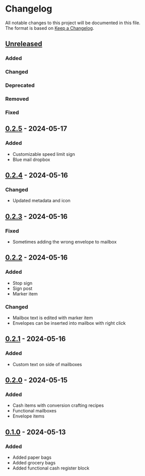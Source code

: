 # Changelog

All notable changes to this project will be documented in this file.  
The format is based on [Keep a Changelog](https://keepachangelog.com/en/1.1.0/).

## [Unreleased]

### Added

### Changed

### Deprecated

### Removed

### Fixed

## [0.2.5] - 2024-05-17

### Added

- Customizable speed limit sign
- Blue mail dropbox

## [0.2.4] - 2024-05-16

### Changed

- Updated metadata and icon

## [0.2.3] - 2024-05-16

### Fixed

- Sometimes adding the wrong envelope to mailbox

## [0.2.2] - 2024-05-16

### Added

- Stop sign
- Sign post
- Marker item

### Changed

- Mailbox text is edited with marker item
- Envelopes can be inserted into mailbox with right click

## [0.2.1] - 2024-05-16

### Added

- Custom text on side of mailboxes

## [0.2.0] - 2024-05-15

### Added

- Cash items with conversion crafting recipes
- Functional mailboxes
- Envelope items

## [0.1.0] - 2024-05-13

### Added

- Added paper bags
- Added grocery bags
- Added functional cash register block

[Unreleased]: https://github.com/andersmmg/CityEssentials/compare/v0.2.5...HEAD

[0.2.5]: https://github.com/andersmmg/CityEssentials/compare/v0.2.4...v0.2.5
[0.2.4]: https://github.com/andersmmg/CityEssentials/compare/v0.2.3...v0.2.4
[0.2.3]: https://github.com/andersmmg/CityEssentials/compare/v0.2.2...v0.2.3
[0.2.2]: https://github.com/andersmmg/CityEssentials/compare/v0.2.1...v0.2.2
[0.2.1]: https://github.com/andersmmg/CityEssentials/compare/v0.2.0...v0.2.1
[0.2.0]: https://github.com/andersmmg/CityEssentials/compare/v0.1.0...v0.2.0
[0.1.0]: https://github.com/andersmmg/CityEssentials/commits/v0.1.0

